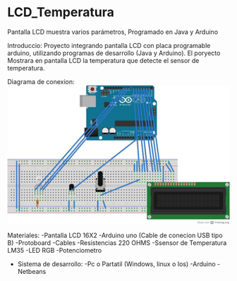 # LCD_Temperatura
Pantalla LCD muestra varios parámetros, Programado en Java y Arduino

Introduccio:
Proyecto integrando pantalla LCD con placa programable arduino, utilizando programas de desarrollo (Java y Arduino).
El poryecto Mostrara en pantalla LCD la temperatura que detecte el sensor de temperatura.

Diagrama de conexion:
![Imagen Arduino](DiseñoLCD.jpg "Esquema")


Materiales:
-Pantalla LCD 16X2 
-Arduino uno (Cable de conecion USB tipo B)
-Protoboard 
-Cables
-Resistencias 220 OHMS 
-Ssensor de Temperatura LM35 
-LED RGB 
-Potenciometro
 
 * Sistema de desarrollo:
 -Pc o Partatil (Windows, linux o Ios)
 -Arduino 
 -Netbeans
